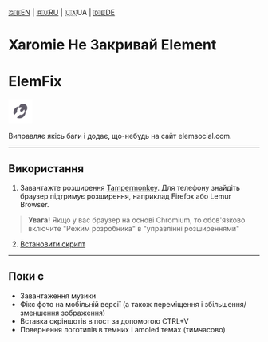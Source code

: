 [🇬🇧EN](https://github.com/Erinator-Lab/elemfix/) | [🇷🇺RU](https://github.com/Erinator-Lab/elemfix/blob/main/md_lang/RU.md) | 🇺🇦UA | [🇩🇪DE](https://github.com/Erinator-Lab/elemfix/blob/main/md_lang/DE.md)

# Xaromie Не Закривай Element

# ElemFix
![icon](https://raw.githubusercontent.com/Erinator-Lab/elemfix/refs/heads/main/md_content/icon.png)

Виправляє якісь баги і додає, що-небудь на сайт elemsocial.com.

---
## Використання
1) Завантажте розширення [Tampermonkey](https://tampermonkey.net/). Для телефону знайдіть браузер підтримує розширення, наприклад Firefox або Lemur Browser.
>**Увага!** Якщо у вас браузер на основі Chromium, то обов'язково включите "Режим розробника" в "управлінні розширеннями"
2) [Встановити скрипт](https://raw.githubusercontent.com/Erinator-Lab/elemfix/refs/heads/main/ElemFix.user.js)
---
## Поки є
* Завантаження музики
* Фікс фото на мобільній версії (а також переміщення і збільшення/зменшення зображення)
* Вставка скріншотів в пост за допомогою CTRL+V
* Повернення логотипів в темних і amoled темах (тимчасово)
